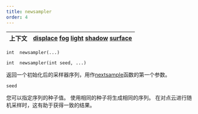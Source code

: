 ```yaml
---
title: newsampler
order: 4
---
```

| 上下文 | [displace](../contexts/displace.html)  [fog](../contexts/fog.html)  [light](../contexts/light.html)  [shadow](../contexts/shadow.html)  [surface](../contexts/surface.html) |
| --- | --- |

`int  newsampler(...)`

`int  newsampler(int seed, ...)`

返回一个初始化后的采样器序列，用作[nextsample](./nextsample)函数的第一个参数。

`seed`

您可以指定序列的种子值。
使用相同的种子将生成相同的序列。
在对点云进行随机采样时，这有助于获得一致的结果。
